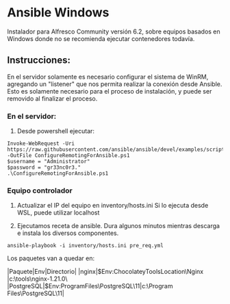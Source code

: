 # Ansible Windows

Instalador para Alfresco Community versión 6.2, sobre equipos basados en Windows donde no se recomienda ejecutar contenedores todavía.

## Instrucciones:

En el servidor solamente es necesario configurar el sistema de WinRM, agregando un "listener" que nos permita realizar la conexión desde Ansible. Esto es solamente necesario para el proceso de instalación, y puede ser removido al finalizar el proceso.

### En el servidor:
1. Desde powershell ejecutar:

```
Invoke-WebRequest -Uri https://raw.githubusercontent.com/ansible/ansible/devel/examples/scripts/ConfigureRemotingForAnsible.ps1 -OutFile ConfigureRemotingForAnsible.ps1
$username = "Administrator"
$password = "gr33nc0r3."
.\ConfigureRemotingForAnsible.ps1
```

### Equipo controlador

1. Actualizar el IP del equipo en inventory/hosts.ini
   Si lo ejecuta desde WSL, puede utilizar localhost

2. Ejecutamos receta de ansible. Dura algunos minutos mientras descarga e instala los diversos componentes.

```
ansible-playbook -i inventory/hosts.ini pre_req.yml
```

Los paquetes van a quedar en:

|Paquete|Env|Directorio|
|nginx|$Env:ChocolateyToolsLocation\Nginx |c:\tools\nginx-1.21.0\
|PostgreSQL|$Env:ProgramFiles\PostgreSQL\11\|c:\Program Files\PostgreSQL\11\|

